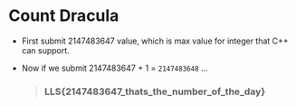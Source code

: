 # Count Dracula

* First submit 2147483647 value, which is max value for integer that C++ can support.

* Now if we submit 2147483647 + 1 =  `2147483648` ...

    > ###  LLS{2147483647_thats_the_number_of_the_day}